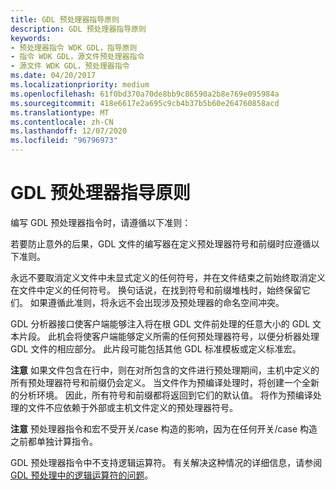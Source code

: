 ```yaml
---
title: GDL 预处理器指导原则
description: GDL 预处理器指导原则
keywords:
- 预处理器指令 WDK GDL，指导原则
- 指令 WDK GDL，源文件预处理器指令
- 源文件 WDK GDL，预处理器指令
ms.date: 04/20/2017
ms.localizationpriority: medium
ms.openlocfilehash: 61f0bd370a70de8bb9c86590a2b8e769e095984a
ms.sourcegitcommit: 418e6617e2a695c9cb4b37b5b60e264760858acd
ms.translationtype: MT
ms.contentlocale: zh-CN
ms.lasthandoff: 12/07/2020
ms.locfileid: "96796973"
---
```

# <a name="gdl-preprocessor-guidelines"></a>GDL 预处理器指导原则


编写 GDL 预处理器指令时，请遵循以下准则：

若要防止意外的后果，GDL 文件的编写器在定义预处理器符号和前缀时应遵循以下准则。

永远不要取消定义文件中未显式定义的任何符号，并在文件结束之前始终取消定义在文件中定义的任何符号。 换句话说，在找到符号和前缀堆栈时，始终保留它们。 如果遵循此准则，将永远不会出现涉及预处理器的命名空间冲突。

GDL 分析器接口使客户端能够注入将在根 GDL 文件前处理的任意大小的 GDL 文本片段。 此机会将使客户端能够定义所需的任何预处理器符号，以便分析器处理 GDL 文件的相应部分。 此片段可能包括其他 GDL 标准模板或定义标准宏。

**注意**   如果文件包含在行中，则在对所包含的文件进行预处理期间，主机中定义的所有预处理器符号和前缀仍会定义。 当文件作为预编译处理时，将创建一个全新的分析环境。 因此，所有符号和前缀都将返回到它们的默认值。 将作为预编译处理的文件不应依赖于外部或主机文件定义的预处理器符号。

 

**注意**   预处理器指令和宏不受开关/case 构造的影响，因为在任何开关/case 构造之前都单独计算指令。

 

GDL 预处理器指令中不支持逻辑运算符。 有关解决这种情况的详细信息，请参阅 [GDL 预处理中的逻辑运算符的问题](problems-with-logical-operators-in-gdl-preprocessing.md)。

 

 




